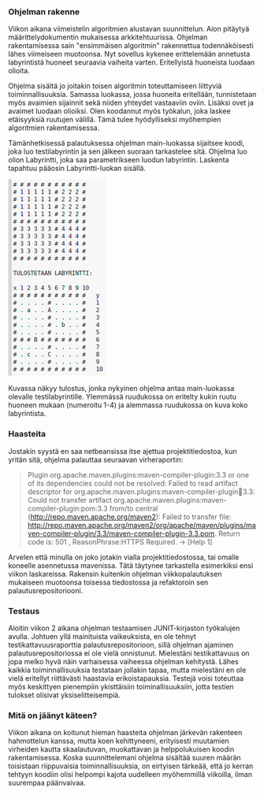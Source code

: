 ### Ohjelman rakenne

<c> Viikon aikana viimeistelin algoritmien alustavan suunnittelun. Aion pitäytyä määrittelydokumentin mukaisessa arkkitehtuurissa. Ohjelman rakentamisessa sain "ensimmäisen algoritmin" rakennettua todennäköisesti lähes viimeiseen muotoonsa. Nyt sovellus kykenee erittelemään annetusta labyrintistä huoneet seuraavia vaiheita varten. Eritellyistä huoneista luodaan olioita. <c>
  
<c> Ohjelma sisältä jo joitakin toisen algoritmin toteuttamiseen liittyviä toiminnallisuuksia. Samassa luokassa, jossa huoneita eritellään, tunnistetaan myös avaimien sijainnit sekä niiden yhteydet vastaaviin oviin. Lisäksi ovet ja avaimet luodaan olioiksi. Olen koodannut myös työkalun, joka laskee etäisyyksiä ruutujen välillä. Tämä tulee hyödylliseksi myöhempien algoritmien rakentamisessa. <c>

<c>Tämänhetkisessä palautuksessa ohjelman main-luokassa sijaitsee koodi, joka luo testilabyrintin ja sen jälkeen suoraan tarkastelee sitä. Ohjelma luo olion Labyrintti, joka saa parametrikseen luodun labyrintin. Laskenta tapahtuu pääosin Labyrintti-luokan sisällä. <c>

![Kuva 1](https://raw.githubusercontent.com/Hipsterisiili/Pakohuone/master/Ohjelman_syote_viikko2.png)

<c>Kuvassa näkyy tulostus, jonka nykyinen ohjelma antaa main-luokassa olevalle testilabyrintille. Ylemmässä ruudukossa on eritelty kukin ruutu huoneen mukaan (numeroitu 1-4) ja alemmassa ruudukossa on kuva koko labyrintista.<c>

### Haasteita

<c>Jostakin syystä en saa netbeansissa itse ajettua projektitiedostoa, kun yritän sitä, ohjelma palauttaa seuraavan 
virheraportin:

>Plugin org.apache.maven.plugins:maven-compiler-plugin:3.3 or one of its dependencies could not be resolved: 
>Failed to read artifact descriptor for org.apache.maven.plugins:maven-compiler-plugin:jar:3.3: Could not 
>transfer artifact org.apache.maven.plugins:maven-compiler-plugin:pom:3.3 from/to central 
>(http://repo.maven.apache.org/maven2): Failed to transfer file: 
>http://repo.maven.apache.org/maven2/org/apache/maven/plugins/maven-compiler-plugin/3.3/maven-compiler-plugin-3.3.pom. 
>Return code is: 501 , ReasonPhrase:HTTPS Required. -> [Help 1]

Arvelen että minulla on joko jotakin vialla projektitiedostossa, tai omalle koneelle asennetussa mavenissa. Tätä täytynee tarkastella esimerkiksi ensi viikon laskareissa. Rakensin kuitenkin ohjelman viikkopalautuksen mukaiseen muotoonsa toisessa tiedostossa ja refaktoroin sen palautusrepositoriooni.<c>

### Testaus

<c> Aloitin viikon 2 aikana ohjelman testaamisen JUNIT-kirjaston työkalujen avulla. Johtuen yllä mainituista vaikeuksista, en ole tehnyt testikattavuusraporttia palautusrepositorioon, sillä ohjelman ajaminen palautusrepositoriossa ei ole vielä onnistunut. Mielestäni testikattavuus on jopa melko hyvä näin varhaisessa vaiheessa ohjelman kehitystä. Lähes kaikkia toiminnallisuuksia testataan jollakin tapaa, mutta mielestäni en ole vielä eritellyt riittävästi haastavia erikoistapauksia. Testejä voisi toteuttaa myös keskittyen pienempiin ykisttäisiin toiminallisuuksiin, jotta testien tulokset olisivat yksiselitteisempiä. <c>
  
### Mitä on jäänyt käteen?

Viikon aikana on koitunut hieman haasteita ohjelman järkevän rakenteen hahmottelun kanssa, mutta koen kehittyneeni, erityisesti muutamien virheiden kautta skaalautuvan, muokattavan ja helppolukuisen koodin rakentamisessa. Koska suunnittelemani ohjelma sisältää suuren määrän toisistaan riippuvaisia toiminnallisuuksia, on eirtyisen tärkeää, että jo kerran tehtyyn koodiin olisi helpompi kajota uudelleen myöhemmillä viikoilla, ilman suurempaa päänvaivaa.
